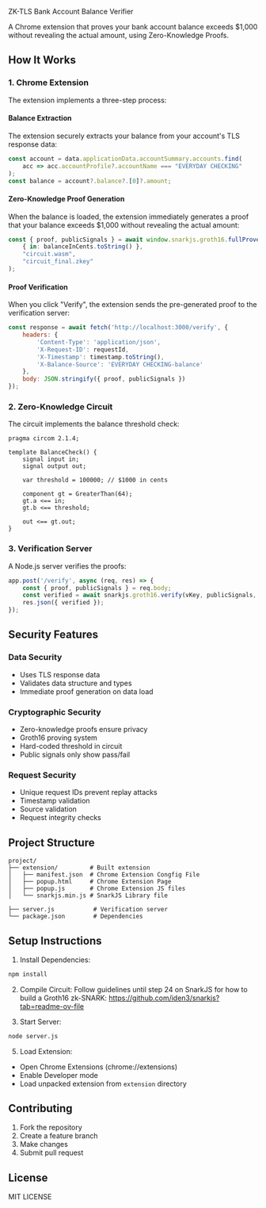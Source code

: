 ZK-TLS Bank Account Balance Verifier

A Chrome extension that proves your bank account balance exceeds $1,000 without revealing the actual amount, using Zero-Knowledge Proofs.

## How It Works

### 1. Chrome Extension

The extension implements a three-step process:

#### Balance Extraction
The extension securely extracts your balance from your account's TLS response data:

```javascript
const account = data.applicationData.accountSummary.accounts.find(
    acc => acc.accountProfile?.accountName === "EVERYDAY CHECKING"
);
const balance = account?.balance?.[0]?.amount;
```

#### Zero-Knowledge Proof Generation
When the balance is loaded, the extension immediately generates a proof that your balance exceeds $1,000 without revealing the actual amount:

```javascript
const { proof, publicSignals } = await window.snarkjs.groth16.fullProve(
    { in: balanceInCents.toString() },
    "circuit.wasm", 
    "circuit_final.zkey"
);
```

#### Proof Verification
When you click "Verify", the extension sends the pre-generated proof to the verification server:

```javascript
const response = await fetch('http://localhost:3000/verify', {
    headers: { 
        'Content-Type': 'application/json',
        'X-Request-ID': requestId,
        'X-Timestamp': timestamp.toString(),
        'X-Balance-Source': 'EVERYDAY CHECKING-balance'
    },
    body: JSON.stringify({ proof, publicSignals })
});
```

### 2. Zero-Knowledge Circuit

The circuit implements the balance threshold check:

```circom
pragma circom 2.1.4;

template BalanceCheck() {
    signal input in;
    signal output out;
    
    var threshold = 100000; // $1000 in cents
    
    component gt = GreaterThan(64);
    gt.a <== in;
    gt.b <== threshold;
    
    out <== gt.out;
}
```

### 3. Verification Server

A Node.js server verifies the proofs:

```javascript
app.post('/verify', async (req, res) => {
    const { proof, publicSignals } = req.body;
    const verified = await snarkjs.groth16.verify(vKey, publicSignals, proof);
    res.json({ verified });
});
```

## Security Features

### Data Security
- Uses TLS response data
- Validates data structure and types
- Immediate proof generation on data load

### Cryptographic Security
- Zero-knowledge proofs ensure privacy
- Groth16 proving system
- Hard-coded threshold in circuit
- Public signals only show pass/fail

### Request Security
- Unique request IDs prevent replay attacks
- Timestamp validation
- Source validation
- Request integrity checks

## Project Structure

```
project/
├── extension/         # Built extension
│   ├── manifest.json  # Chrome Extension Congfig File
│   ├── popup.html     # Chrome Extension Page
│   ├── popup.js       # Chrome Extension JS files
│   └── snarkjs.min.js # SnarkJS Library file

├── server.js           # Verification server
└── package.json        # Dependencies
```

## Setup Instructions

1. Install Dependencies:
```bash
npm install
```

2. Compile Circuit:
Follow guidelines until step 24 on SnarkJS for how to build a Groth16 zk-SNARK: https://github.com/iden3/snarkjs?tab=readme-ov-file

4. Start Server:
```bash
node server.js
```

5. Load Extension:
- Open Chrome Extensions (chrome://extensions)
- Enable Developer mode
- Load unpacked extension from `extension` directory

## Contributing

1. Fork the repository
2. Create a feature branch
3. Make changes
4. Submit pull request

## License

MIT LICENSE